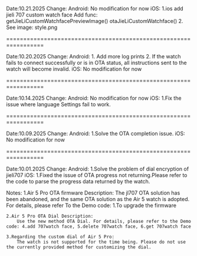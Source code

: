 Date:10.21.2025
Change:
    Android:
        No modification for now
    iOS:
        1.ios add jieli 707 custom watch face
          Add func:
            getJieLiCustomWatchfacePreviewImage()
            otaJieLiCustomWatchface()
        2. See image: style.png

=================================================================



Date:10.20.2025
Change:
    Android:
        1. Add more log prints
        2. If the watch fails to connect successfully or is in OTA status, all instructions sent to the watch will become invalid.
    iOS:
        No modification for now

=================================================================



Date:10.14.2025
Change:
    Android:
        No modification for now
    iOS:
        1.Fix the issue where language Settings fail to work.

=================================================================


Date:10.09.2025
Change:
    Android:
        1.Solve the OTA completion issue.
    iOS:
        No modification for now

=================================================================

Date:10.01.2025
Change:
    Android:
        1.Solve the problem of dial encryption of jieli707
    iOS:
        1.Fixed the issue of OTA progress not returning.Please refer to the code to parse the progress data returned by the watch.
        
Notes:
    1.Air 5 Pro OTA firmware Description: 
        The jl707 OTA solution has been abandoned, and the same OTA solution as the Air 5 watch is adopted. For details, please refer To the Demo code: 1.To upgrade the firmware

    2.Air 5 Pro OTA Dial Description: 
        Use the new method OTA Dial. For details, please refer to the Demo code: 4.add 707watch face, 5.delete 707watch face, 6.get 707watch face
    
    3.Regarding the custom dial of Air 5 Pro: 
        The watch is not supported for the time being. Please do not use the currently provided method for customizing the dial.
